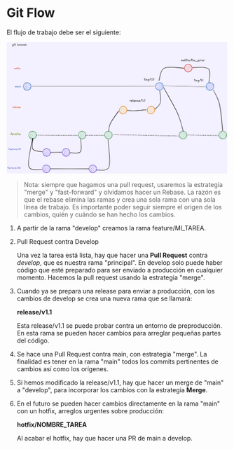 # Git Flow

El flujo de trabajo debe ser el siguiente:

![flujo](./images/20230510084223.png)

>Nota: siempre que hagamos una pull request, usaremos la estrategia "merge" y "fast-forward" y olvidamos hacer un Rebase. La razón es que el rebase elimina las ramas y crea una sola rama con una sola línea de trabajo. Es importante poder seguir siempre el origen de los cambios, quién y cuándo se han hecho los cambios.

1. A partir de la rama "develop" creamos la rama feature/MI_TAREA.

2. Pull Request contra Develop

    Una vez la tarea está lista, hay que hacer una **Pull Request** contra *develop*, que es nuestra rama "principal". En develop solo puede haber código que esté preparado para ser enviado a producción en cualquier momento. Hacemos la pull request usando la estrategia "merge".

3. Cuando ya se prepara una release para enviar a producción, con los cambios de develop se crea una nueva rama que se llamará:

      **release/v1.1**

    Esta release/v1.1 se puede probar contra un entorno de preproducción. En esta rama se pueden hacer cambios para arreglar pequeñas partes del código.

4. Se hace una Pull Request contra main, con estrategia "merge". La finalidad es tener en la rama "main" todos los commits pertinentes de cambios así como los orígenes.

5. Si hemos modificado la release/v1.1, hay que hacer un merge de "main" a "develop", para incorporar los cambios con la estrategia **Merge**.

6. En el futuro se pueden hacer cambios directamente en la rama "main" con un hotfix, arreglos urgentes sobre producción:

    **hotfix/NOMBRE_TAREA**

    Al acabar el hotfix, hay que hacer una PR de main a develop. 
